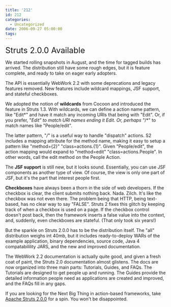 ```yaml
---
title: '212'
id: 212
categories:
  - Uncategorized
date: 2006-09-27 05:00:00
tags:
---
```


<span style="font-size:180%;">Struts 2.0.0 Available</span>

We started rolling snapshots in August, and the time for tagged builds has arrived. The distribution still have some rough edges, but it is feature complete, and ready to take on eager early adopters. 

The API is essentially WebWork 2.2 with some deprecations and legacy features removed. New features include wildcard mappings, JSF support, and stateful checkboxes. 

We adopted the notion of **wildcards** from Cocoon and introduced the feature in Struts 1.3\. With wildcards, we can define a action name pattern, like "Edit*" and have it match any incoming URIs that being with "Edit". Or, if you prefer, "*Edit" to match URI names ending it Edit. Or, perhaps "*/*" to match names like "People/edit". 

The latter pattern, "*/*" is a useful way to handle "dispatch" actions. S2 includes a mapping attribute for the method name, making it easy to setup a pattern like "method={2}" "class=actions.{1}". Given "People/edit", the action mapping would expand to "method=edit" "class=actions.People". In other words, call the edit method on the People Action.

The **JSF support** is still new, but it looks sound. Essentially, you can use JSF components as another type of view. Of course, the view is only one part of JSF, but it's the part that interest people first.

**Checkboxes** have always been a thorn in the side of web developers. If the checkbox is clear, the client submits nothing back. Nada. Zilch. It's like the checkbox was not even there. The problem being that HTTP, being text-based, has no clear way to say "FALSE". Struts 2 fixes this glitch by keeping track of when a checkbox is used on a page. If the checkbox control doesn't post back, then the framework inserts a false value into the context, and, suddenly, even checkboxes are stateful. (That only took six years!)

But the sparkle on Struts 2.0.0 has to be the distribution itself. The "all" distribution weighs int 40mb, but it includes ready-to-deploy WARs of the example application, binary dependencies, source code, Java 4 compatabilility JARS, and the new and improved documentation.

The WebWork 2.2 documentation is actually quite good, and given a fresh coat of paint, the Struts 2.0 documentation almost glistens. The docs are now organized into three main parts: Tutorials, Guides, and FAQs. The Tutorials are designed to get people up and running. The Guides provide the detailed information people need as applications are created and improved, and the FAQs fill in any gaps.

If you are looking for the Next Big Thing in action-based frameworks, take [Apache Struts 2.0.0](http://struts.apache.org/2.x/) for a spin. You won't be disappointed. 